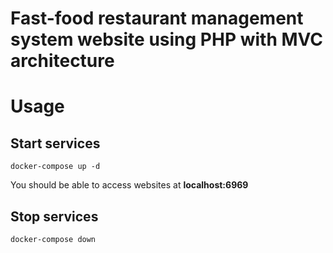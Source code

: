 # Fast-food restaurant management system website using PHP with MVC architecture

# Usage

## Start services
```
docker-compose up -d
```
You should be able to access websites at **localhost:6969**

## Stop services
```
docker-compose down

